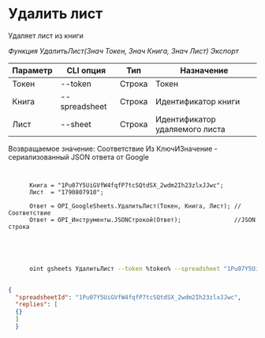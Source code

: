 ﻿---
sidebar_position: 2
---

# Удалить лист
 Удаляет лист из книги


*Функция УдалитьЛист(Знач Токен, Знач Книга, Знач Лист) Экспорт*

  | Параметр | CLI опция | Тип | Назначение |
  |-|-|-|-|
  | Токен | --token | Строка | Токен |
  | Книга | --spreadsheet | Строка | Идентификатор книги |
  | Лист | --sheet | Строка | Идентификатор удаляемого листа |

  
  Возвращаемое значение:   Соответствие Из КлючИЗначение - сериализованный JSON ответа от Google

```bsl title="Пример кода"
	
      
      Книга = "1Pu07Y5UiGVfW4fqfP7tcSQtdSX_2wdm2Ih23zlxJJwc";
      Лист  = "1790807910";
      
      Ответ = OPI_GoogleSheets.УдалитьЛист(Токен, Книга, Лист); //Соответствие
      Ответ = OPI_Инструменты.JSONСтрокой(Ответ);               //JSON строка
      
    
	
```

```sh title="Пример команды CLI"
    
      oint gsheets УдалитьЛист --token %token% --spreadsheet "1Pu07Y5UiGVfW4fqfP7tcSQtdSX_2wdm2Ih23zlxJJwc" --sheet "1790807910"


```


```json title="Результат"

{
  "spreadsheetId": "1Pu07Y5UiGVfW4fqfP7tcSQtdSX_2wdm2Ih23zlxJJwc",
  "replies": [
  {}
  ]
  }

```
